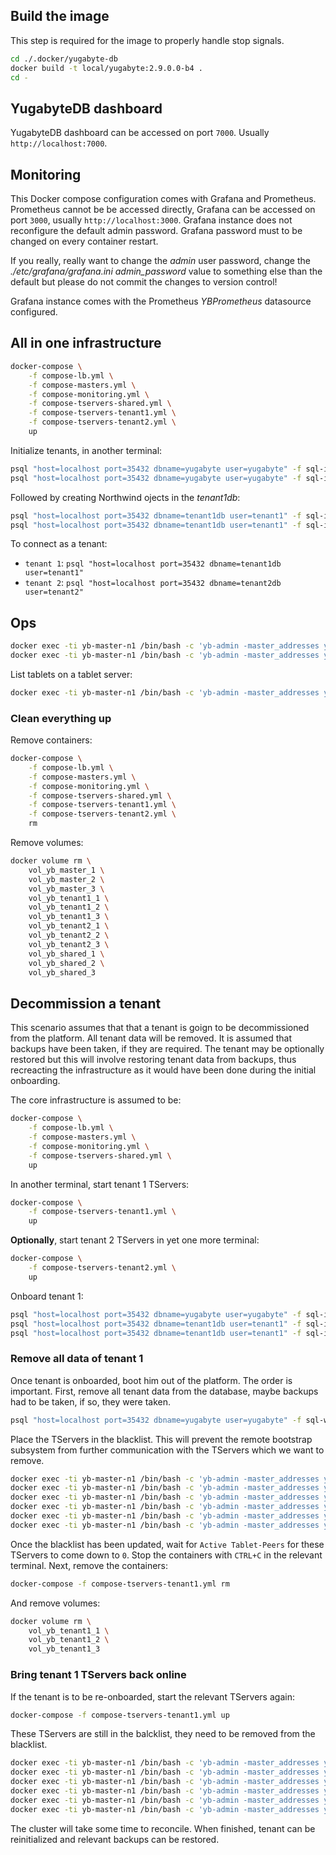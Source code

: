 ## Build the image

This step is required for the image to properly handle stop signals.

```sh
cd ./.docker/yugabyte-db
docker build -t local/yugabyte:2.9.0.0-b4 .
cd -
```

## YugabyteDB dashboard

YugabyteDB dashboard can be accessed on port `7000`. Usually `http://localhost:7000`.

## Monitoring

This Docker compose configuration comes with Grafana and Prometheus. Prometheus cannot be be accessed directly, Grafana can be accessed on port `3000`, usually `http://localhost:3000`. Grafana instance does not reconfigure the default admin password. Grafana password must to be changed on every container restart.

If you really, really want to change the _admin_ user password, change the _./etc/grafana/grafana.ini_ _admin\_password_ value to something else than the default but please do not commit the changes to version control!

Grafana instance comes with the Prometheus _YBPrometheus_ datasource configured.

## All in one infrastructure

```sh
docker-compose \
    -f compose-lb.yml \
    -f compose-masters.yml \
    -f compose-monitoring.yml \
    -f compose-tservers-shared.yml \
    -f compose-tservers-tenant1.yml \
    -f compose-tservers-tenant2.yml \
    up
```

Initialize tenants, in another terminal:

```sh
psql "host=localhost port=35432 dbname=yugabyte user=yugabyte" -f sql-init-tenant1.sql
psql "host=localhost port=35432 dbname=yugabyte user=yugabyte" -f sql-init-tenant2.sql
```

Followed by creating Northwind ojects in the _tenant1db_:

```sh
psql "host=localhost port=35432 dbname=tenant1db user=tenant1" -f sql-init-northwind-tenant1.sql
psql "host=localhost port=35432 dbname=tenant1db user=tenant1" -f sql-init-northwind-data-tenant1.sql
```

To connect as a tenant:

- `tenant 1`: `psql "host=localhost port=35432 dbname=tenant1db user=tenant1"`
- `tenant 2`: `psql "host=localhost port=35432 dbname=tenant2db user=tenant2"`

## Ops

```sh
docker exec -ti yb-master-n1 /bin/bash -c 'yb-admin -master_addresses yb-master-n1:7100,yb-master-n2:7100,yb-master-n3:7100 list_all_masters'
docker exec -ti yb-master-n1 /bin/bash -c 'yb-admin -master_addresses yb-master-n1:7100,yb-master-n2:7100,yb-master-n3:7100 list_all_tablet_servers'
```

List tablets on a tablet server:

```sh
docker exec -ti yb-master-n1 /bin/bash -c 'yb-admin -master_addresses yb-master-n1:7100,yb-master-n2:7100,yb-master-n3:7100 list_tablets_for_tablet_server ...'
```

### Clean everything up

Remove containers:

```sh
docker-compose \
    -f compose-lb.yml \
    -f compose-masters.yml \
    -f compose-monitoring.yml \
    -f compose-tservers-shared.yml \
    -f compose-tservers-tenant1.yml \
    -f compose-tservers-tenant2.yml \
    rm
```

Remove volumes:

```sh
docker volume rm \
    vol_yb_master_1 \
    vol_yb_master_2 \
    vol_yb_master_3 \
    vol_yb_tenant1_1 \
    vol_yb_tenant1_2 \
    vol_yb_tenant1_3 \
    vol_yb_tenant2_1 \
    vol_yb_tenant2_2 \
    vol_yb_tenant2_3 \
    vol_yb_shared_1 \
    vol_yb_shared_2 \
    vol_yb_shared_3
```

## Decommission a tenant

This scenario assumes that that a tenant is goign to be decommissioned from the platform. All tenant data will be removed. It is assumed that backups have been taken, if they are required. The tenant may be optionally restored but this will involve restoring tenant data from backups, thus recreacting the infrastructure as it would have been done during the initial onboarding.

The core infrastructure is assumed to be:

```sh
docker-compose \
    -f compose-lb.yml \
    -f compose-masters.yml \
    -f compose-monitoring.yml \
    -f compose-tservers-shared.yml \
    up
```

In another terminal, start tenant 1 TServers:

```sh
docker-compose \
    -f compose-tservers-tenant1.yml \
    up
```

**Optionally**, start tenant 2 TServers in yet one more terminal:

```sh
docker-compose \
    -f compose-tservers-tenant2.yml \
    up
```

Onboard tenant 1:

```sh
psql "host=localhost port=35432 dbname=yugabyte user=yugabyte" -f sql-init-tenant1.sql
psql "host=localhost port=35432 dbname=tenant1db user=tenant1" -f sql-init-northwind-tenant1.sql
psql "host=localhost port=35432 dbname=tenant1db user=tenant1" -f sql-init-northwind-data-tenant1.sql
```

### Remove all data of tenant 1

Once tenant is onboarded, boot him out of the platform. The order is important. First, remove all tenant data from the database, maybe backups had to be taken, if so, they were taken.

```sh
psql "host=localhost port=35432 dbname=yugabyte user=yugabyte" -f sql-wipe-tenant1.sql
```

Place the TServers in the blacklist. This will prevent the remote bootstrap subsystem from further communication with the TServers which we want to remove.

```sh
docker exec -ti yb-master-n1 /bin/bash -c 'yb-admin -master_addresses yb-master-n1:7100,yb-master-n2:7100,yb-master-n3:7100 change_leader_blacklist ADD yb-tserver-tenant1-1:9100'
docker exec -ti yb-master-n1 /bin/bash -c 'yb-admin -master_addresses yb-master-n1:7100,yb-master-n2:7100,yb-master-n3:7100 change_leader_blacklist ADD yb-tserver-tenant1-2:9100'
docker exec -ti yb-master-n1 /bin/bash -c 'yb-admin -master_addresses yb-master-n1:7100,yb-master-n2:7100,yb-master-n3:7100 change_leader_blacklist ADD yb-tserver-tenant1-3:9100'
docker exec -ti yb-master-n1 /bin/bash -c 'yb-admin -master_addresses yb-master-n1:7100,yb-master-n2:7100,yb-master-n3:7100 change_blacklist ADD yb-tserver-tenant1-1:9100'
docker exec -ti yb-master-n1 /bin/bash -c 'yb-admin -master_addresses yb-master-n1:7100,yb-master-n2:7100,yb-master-n3:7100 change_blacklist ADD yb-tserver-tenant1-2:9100'
docker exec -ti yb-master-n1 /bin/bash -c 'yb-admin -master_addresses yb-master-n1:7100,yb-master-n2:7100,yb-master-n3:7100 change_blacklist ADD yb-tserver-tenant1-3:9100'
```

Once the blacklist has been updated, wait for `Active Tablet-Peers` for these TServers to come down to `0`. Stop the containers with `CTRL+C` in the relevant terminal. Next, remove the containers:

```sh
docker-compose -f compose-tservers-tenant1.yml rm
```

And remove volumes:

```sh
docker volume rm \
    vol_yb_tenant1_1 \
    vol_yb_tenant1_2 \
    vol_yb_tenant1_3
```

### Bring tenant 1 TServers back online

If the tenant is to be re-onboarded, start the relevant TServers again:

```sh
docker-compose -f compose-tservers-tenant1.yml up
```

These TServers are still in the balcklist, they need to be removed from the blacklist.

```sh
docker exec -ti yb-master-n1 /bin/bash -c 'yb-admin -master_addresses yb-master-n1:7100,yb-master-n2:7100,yb-master-n3:7100 change_leader_blacklist REMOVE yb-tserver-tenant1-1:9100'
docker exec -ti yb-master-n1 /bin/bash -c 'yb-admin -master_addresses yb-master-n1:7100,yb-master-n2:7100,yb-master-n3:7100 change_leader_blacklist REMOVE yb-tserver-tenant1-2:9100'
docker exec -ti yb-master-n1 /bin/bash -c 'yb-admin -master_addresses yb-master-n1:7100,yb-master-n2:7100,yb-master-n3:7100 change_leader_blacklist REMOVE yb-tserver-tenant1-3:9100'
docker exec -ti yb-master-n1 /bin/bash -c 'yb-admin -master_addresses yb-master-n1:7100,yb-master-n2:7100,yb-master-n3:7100 change_blacklist REMOVE yb-tserver-tenant1-1:9100'
docker exec -ti yb-master-n1 /bin/bash -c 'yb-admin -master_addresses yb-master-n1:7100,yb-master-n2:7100,yb-master-n3:7100 change_blacklist REMOVE yb-tserver-tenant1-2:9100'
docker exec -ti yb-master-n1 /bin/bash -c 'yb-admin -master_addresses yb-master-n1:7100,yb-master-n2:7100,yb-master-n3:7100 change_blacklist REMOVE yb-tserver-tenant1-3:9100'
```

The cluster will take some time to reconcile. When finished, tenant can be reinitialized and relevant backups can be restored.
